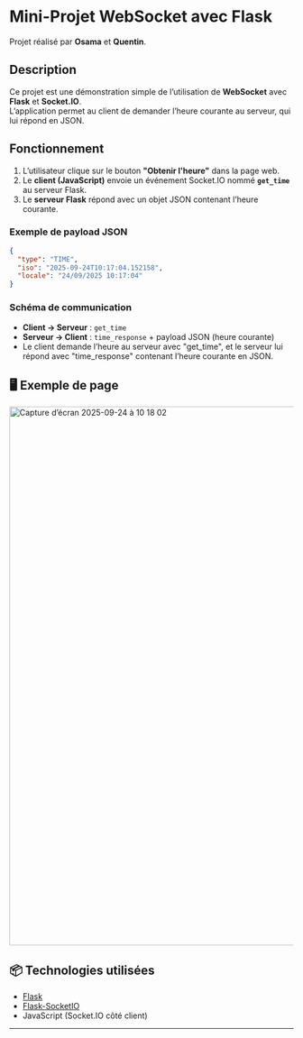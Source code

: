 # Mini-Projet WebSocket avec Flask

Projet réalisé par **Osama** et **Quentin**.

## Description
Ce projet est une démonstration simple de l’utilisation de **WebSocket** avec **Flask** et **Socket.IO**.  
L’application permet au client de demander l’heure courante au serveur, qui lui répond en JSON.

## Fonctionnement
1. L’utilisateur clique sur le bouton **"Obtenir l'heure"** dans la page web.
2. Le **client (JavaScript)** envoie un événement Socket.IO nommé **`get_time`** au serveur Flask.
3. Le **serveur Flask** répond avec un objet JSON contenant l’heure courante.

### Exemple de payload JSON
```json
{
  "type": "TIME",
  "iso": "2025-09-24T10:17:04.152158",
  "locale": "24/09/2025 10:17:04"
}
```

### Schéma de communication
- **Client → Serveur** : `get_time`  
- **Serveur → Client** : `time_response` + payload JSON (heure courante)
- Le client demande l’heure au serveur avec "get_time", et le serveur lui répond avec "time_response" contenant l’heure courante en JSON.

## 🖥️ Exemple de page

<img width="1470" height="956" alt="Capture d’écran 2025-09-24 à 10 18 02" src="https://github.com/user-attachments/assets/fbf6a258-8bd7-419b-b878-6153011b37c2" />


## 📦 Technologies utilisées
- [Flask](https://flask.palletsprojects.com/)  
- [Flask-SocketIO](https://flask-socketio.readthedocs.io/)  
- JavaScript (Socket.IO côté client)  

---
